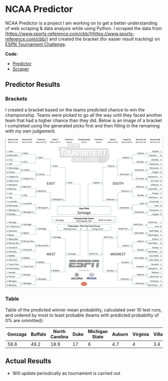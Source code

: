 # NCAA Predictor
NCAA Predictor is a project I am working on to get a better understanding of web scraping & data analysis while using Python.  I scraped the data from [https://www.sports-reference.com/cbb/](https://www.sports-reference.com/cbb/) and created the bracket (for easier result tracking) on [ESPN Tournament Challenge](http://fantasy.espn.com/tournament-challenge-bracket/2019/en/).  

**Code**:
- [Predictor](https://github.com/dwright20/ncaa-predictor/blob/master/PythonFiles/ncaa_predictor.py)
- [Scraper](https://github.com/dwright20/ncaa-predictor/blob/master/PythonFiles/ncaa_scraper.py)
## Predictor Results
### Brackets
I created a bracket based on the teams predicted chance to win the championship.  Teams were picked to go all the way until they faced another team that had a higher chance than they did.  Below is an image of a bracket I completed using the generated picks first and then filling in the remaining with my own judgement.

![Generated and Self]( https://github.com/dwright20/ncaa-predictor/blob/master/Brackets/generated-and-self-picks.png )
### Table
Table of the predicted winner mean probability, calculated over 10 test runs, and ordered by most to least probable (teams with predicted probability of 0% are ommitted): 

| Gonzaga | Buffalo | North Carolina | Duke | Michigan State | Auburn | Virginia | Villanova | Prairie View | Murray State | Belmont | Liberty | Houston | VCU | Georgia State | Kansas | Tennesssee | Mississippi |
|  ----- |   ----- |  ----- |  ----- |  ----- |  ----- |  ----- |  ----- |  ----- |  ----- |  ----- |  ----- |  ----- |  ----- |  ----- |  ----- |  ----- |  ----- |
| 58.6 | 49.2 | 18.9 | 17 | 6 | 4.7 | 4 | 3.4 | < 1 | < 1 | < 1 | < 1 | < 1 | < 1 | < 1 | < 1 | < 1 | < 1 |

## Actual Results
- Will update periodically as tournament is carried out
